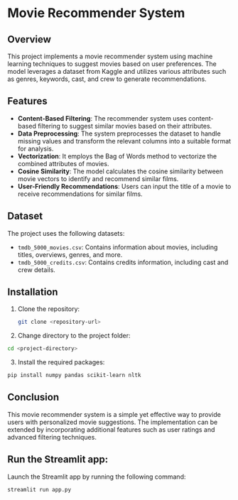 # Movie Recommender System

## Overview
This project implements a movie recommender system using machine learning techniques to suggest movies based on user preferences. The model leverages a dataset from Kaggle and utilizes various attributes such as genres, keywords, cast, and crew to generate recommendations. 

## Features
- **Content-Based Filtering**: The recommender system uses content-based filtering to suggest similar movies based on their attributes.
- **Data Preprocessing**: The system preprocesses the dataset to handle missing values and transform the relevant columns into a suitable format for analysis.
- **Vectorization**: It employs the Bag of Words method to vectorize the combined attributes of movies.
- **Cosine Similarity**: The model calculates the cosine similarity between movie vectors to identify and recommend similar films.
- **User-Friendly Recommendations**: Users can input the title of a movie to receive recommendations for similar films.

## Dataset
The project uses the following datasets:
- `tmdb_5000_movies.csv`: Contains information about movies, including titles, overviews, genres, and more.
- `tmdb_5000_credits.csv`: Contains credits information, including cast and crew details.

## Installation
1. Clone the repository:
   ```bash
   git clone <repository-url>
   ```
2. Change directory to the project folder:
```bash
cd <project-directory>
```
3. Install the required packages:
```bash
pip install numpy pandas scikit-learn nltk
```
## Conclusion
This movie recommender system is a simple yet effective way to provide users with personalized movie suggestions. The implementation can be extended by incorporating additional features such as user ratings and advanced filtering techniques.

## Run the Streamlit app:
Launch the Streamlit app by running the following command:
```
streamlit run app.py
```

